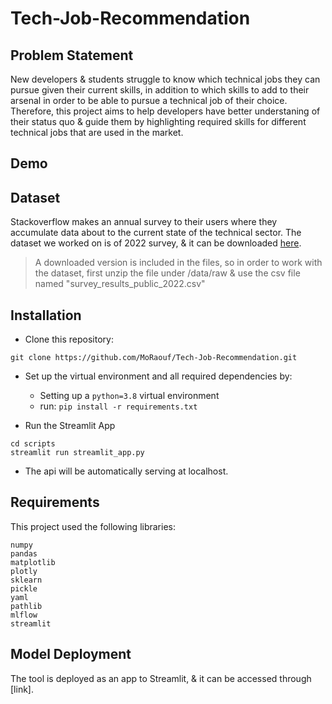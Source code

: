 # Tech-Job-Recommendation

Problem Statement
---
New developers & students struggle to know which technical jobs they can pursue given their current skills, in addition to which skills to add to their arsenal in order to be able to pursue a technical job of their choice. Therefore, this project aims to help developers have better understaning of their status quo & guide them by highlighting required skills for different technical jobs that are used in the market.

Demo
---


Dataset
---
Stackoverflow makes an annual survey to their users where they accumulate data about to the current state of the technical sector. The dataset we worked on is of 2022 survey, & it can be downloaded [here](https://insights.stackoverflow.com/survey). 
> A downloaded version is included in the files, so in order to work with the dataset, first unzip the file under /data/raw & use the csv file named "survey_results_public_2022.csv"

Installation
---
* Clone this repository:
```
git clone https://github.com/MoRaouf/Tech-Job-Recommendation.git
```
* Set up the virtual environment and all required dependencies by:
  * Setting up a `python=3.8` virtual environment
  * run: `pip install -r requirements.txt`
    
* Run the Streamlit App
```
cd scripts
streamlit run streamlit_app.py
```
* The api will be automatically serving at localhost.

Requirements
---
This project used the following libraries:
```
numpy
pandas
matplotlib
plotly
sklearn
pickle
yaml
pathlib
mlflow
streamlit
```

Model Deployment
---
The tool is deployed as an app to Streamlit, & it can be accessed through [link].
```
```





